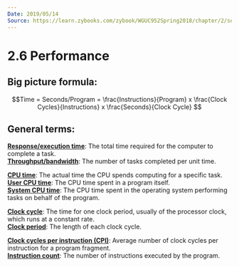```yaml
---
Date: 2019/05/14
Source: https://learn.zybooks.com/zybook/WGUC952Spring2018/chapter/2/section/6
---
```


# 2.6 Performance

## Big picture formula:

$$Time = Seconds/Program = \frac{Instructions}{Program} x \frac{Clock Cycles}{Instructions} x \frac{Seconds}{Clock Cycle} $$

## General terms:

<u>**Response/execution time**</u>: The total time required for the computer to complete a task.  
<u>**Throughput/bandwidth**</u>: The number of tasks completed per unit time.

<u>**CPU time**</u>: The actual time the CPU spends computing for a specific task.  
<u>**User CPU time**</u>: The CPU time spent in a program itself.  
<u>**System CPU time**</u>: The CPU time spent in the operating system performing tasks on behalf of the program.

<u>**Clock cycle**</u>: The time for one clock period, usually of the processor clock, which runs at a constant rate.  
<u>**Clock period**</u>: The length of each clock cycle.

<u>**Clock cycles per instruction (CPI)**</u>: Average number of clock cycles per instruction for a program fragment.  
<u>**Instruction count**</u>: The number of instructions executed by the program.
